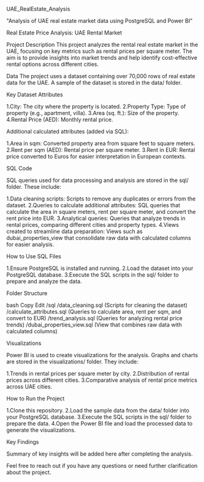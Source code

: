 
UAE_RealEstate_Analysis

"Analysis of UAE real estate market data using PostgreSQL and Power BI"


Real Estate Price Analysis: UAE Rental Market

Project Description
This project analyzes the rental real estate market in the UAE, focusing on key metrics such as rental prices per square meter. The aim is to provide insights into market trends and help identify cost-effective rental options across different cities.

Data
The project uses a dataset containing over 70,000 rows of real estate data for the UAE. A sample of the dataset is stored in the data/ folder.

Key Dataset Attributes

1.City: The city where the property is located.
2.Property Type: Type of property (e.g., apartment, villa).
3.Area (sq. ft.): Size of the property.
4.Rental Price (AED): Monthly rental price.

Additional calculated attributes (added via SQL):

1.Area in sqm: Converted property area from square feet to square meters.
2.Rent per sqm (AED): Rental price per square meter.
3.Rent in EUR: Rental price converted to Euros for easier interpretation in European contexts.


SQL Code

SQL queries used for data processing and analysis are stored in the sql/ folder. These include:

1.Data cleaning scripts: Scripts to remove any duplicates or errors from the dataset.
2.Queries to calculate additional attributes: SQL queries that calculate the area in square meters, rent per square meter, and convert the rent price into EUR.
3.Analytical queries: Queries that analyze trends in rental prices, comparing different cities and property types.
4.Views created to streamline data preparation: Views such as dubai_properties_view that consolidate raw data with calculated columns for easier analysis.

How to Use SQL Files

1.Ensure PostgreSQL is installed and running.
2.Load the dataset into your PostgreSQL database.
3.Execute the SQL scripts in the sql/ folder to prepare and analyze the data.

Folder Structure

bash
Copy
Edit
/sql
    /data_cleaning.sql    (Scripts for cleaning the dataset)
    /calculate_attributes.sql   (Queries to calculate area, rent per sqm, and convert to EUR)
    /trend_analysis.sql   (Queries for analyzing rental price trends)
    /dubai_properties_view.sql  (View that combines raw data with calculated columns)

Visualizations

Power BI is used to create visualizations for the analysis. Graphs and charts are stored in the visualizations/ folder. They include:

1.Trends in rental prices per square meter by city.
2.Distribution of rental prices across different cities.
3.Comparative analysis of rental price metrics across UAE cities.

How to Run the Project

1.Clone this repository.
2.Load the sample data from the data/ folder into your PostgreSQL database.
3.Execute the SQL scripts in the sql/ folder to prepare the data.
4.Open the Power BI file and load the processed data to generate the visualizations.

Key Findings

Summary of key insights will be added here after completing the analysis.


Feel free to reach out if you have any questions or need further clarification about the project.


